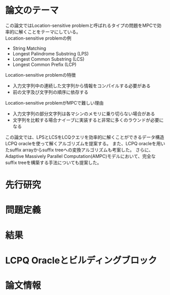 # 論文のテーマ
この論文ではLocation-sensitive problemと呼ばれるタイプの問題をMPCで効率的に解くことをテーマにしている。  
Location-sensitive problemの例
- String Matching
- Longest Palindrome Substring (LPS)
- Longest Common Substring (LCS)
- Longest Common Prefix (LCP)

Location-sensitive problemの特徴
- 入力文字列中の連続した文字列から情報をコンパイルする必要がある
- 前の文字及び文字列の順序に依存する

Location-sensitive problemがMPCで難しい理由
- 入力文字列の部分文字列は各マシンのメモリに乗り切らない場合がある
- 文字列を比較する場合ナイーブに実装すると非常に多くのラウンドが必要になる

この論文では、LPSとLCSをLCQクエリを効率的に解くことができるデータ構造LCPQ oracleを使って解くアルゴリズムを提案する。
また、LCPQ oracleを用いたsuffix arrayからsuffix treeへの変換アルゴリズムも考案した。
さらに、Adaptive Massively Parallel Computation(AMPC)モデルにおいて、完全なsuffix treeを構築する手法についても提案した。

# 先行研究

# 問題定義

# 結果

# LCPQ Oracleとビルディングブロック

# 論文情報

